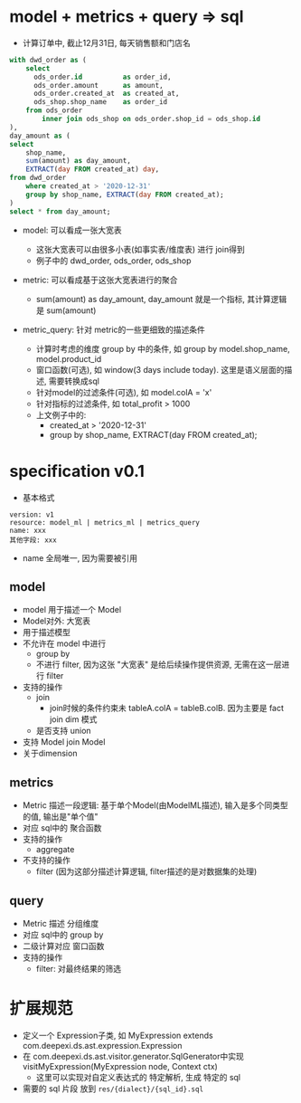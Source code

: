 # model + metrics + query => sql
- 计算订单中, 截止12月31日, 每天销售额和门店名
```sql
with dwd_order as (
    select
      ods_order.id          as order_id,
      ods_order.amount      as amount,
      ods_order.created_at  as created_at,
      ods_shop.shop_name    as order_id
    from ods_order 
        inner join ods_shop on ods_order.shop_id = ods_shop.id
),
day_amount as (
select
    shop_name,
    sum(amount) as day_amount,
    EXTRACT(day FROM created_at) day,
from dwd_order
    where created_at > '2020-12-31'
    group by shop_name, EXTRACT(day FROM created_at);
)
select * from day_amount;
```

- model: 可以看成一张大宽表
  - 这张大宽表可以由很多小表(如事实表/维度表) 进行 join得到
  - 例子中的 dwd_order, ods_order, ods_shop

- metric: 可以看成基于这张大宽表进行的聚合
  - sum(amount) as day_amount, day_amount 就是一个指标, 其计算逻辑是 sum(amount)

- metric_query: 针对 metric的一些更细致的描述条件
  - 计算时考虑的维度 group by 中的条件, 如 group by model.shop_name, model.product_id
  - 窗口函数(可选), 如 window(3 days include today). 这里是语义层面的描述, 需要转换成sql
  - 针对model的过滤条件(可选), 如 model.colA = 'x'
  - 针对指标的过滤条件, 如 total_profit > 1000
  - 上文例子中的:
    - created_at > '2020-12-31'
    - group by shop_name, EXTRACT(day FROM created_at);


# specification v0.1

- 基本格式

```
version: v1
resource: model_ml | metrics_ml | metrics_query
name: xxx
其他字段: xxx
```

- name 全局唯一, 因为需要被引用

## model

- model 用于描述一个 Model
- Model对外: 大宽表
- 用于描述模型
- 不允许在 model 中进行
    - group by
    - 不进行 filter, 因为这张 "大宽表" 是给后续操作提供资源, 无需在这一层进行 filter
- 支持的操作
    - join
      - join时候的条件约束未 tableA.colA = tableB.colB. 因为主要是 fact join dim 模式
    - 是否支持 union
- 支持 Model join Model
- 关于dimension

## metrics

- Metric 描述一段逻辑: 基于单个Model(由ModelML描述), 输入是多个同类型的值, 输出是"单个值"
- 对应 sql中的 聚合函数
- 支持的操作
    - aggregate
- 不支持的操作
    - filter (因为这部分描述计算逻辑, filter描述的是对数据集的处理)

## query

- Metric 描述 分组维度
- 对应 sql中的 group by
- 二级计算对应 窗口函数
- 支持的操作
    - filter: 对最终结果的筛选

# 扩展规范
- 定义一个 Expression子类, 如 MyExpression extends com.deepexi.ds.ast.expression.Expression
- 在 com.deepexi.ds.ast.visitor.generator.SqlGenerator中实现 visitMyExpression(MyExpression node, Context ctx)
  - 这里可以实现对自定义表达式的 特定解析, 生成 特定的 sql
- 需要的 sql 片段 放到 `res/{dialect}/{sql_id}.sql`
